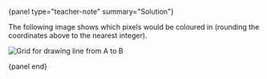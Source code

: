 <p>{panel type="teacher-note" summary="Solution"}</p>
<p>The following image shows which pixels would be coloured in (rounding the coordinates above to the nearest integer).</p>
<img src="{% static 'grid-20x20-diagonal-answer.png' %}" alt="Grid for drawing line from A to B" />
<p>{panel end}</p>